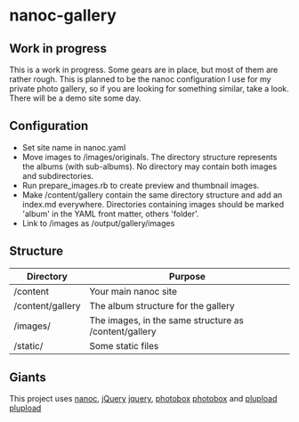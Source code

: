 nanoc-gallery
=============
Work in progress
----------------

This is a work in progress. Some gears are in place, but most of them are rather rough. This is planned to be the nanoc configuration I use for my private photo gallery, so if you are looking for something similar, take a look.
There will be a demo site some day.

Configuration
-------------

- Set site name in nanoc.yaml
- Move images to /images/originals. The directory structure represents the albums (with sub-albums). No directory may contain both images and subdirectories.
- Run prepare_images.rb to create preview and thumbnail images.
- Make /content/gallery contain the same directory structure and add an index.md everywhere. Directories containing images should be marked 'album' in the YAML front matter, others 'folder'.
- Link to /images as /output/gallery/images

Structure
---------

| Directory         | Purpose 
| ----------------- | ------- 
| /content          | Your main nanoc site 
| /content/gallery  | The album structure for the gallery 
| /images/          | The images, in the same structure as /content/gallery 
| /static/          | Some static files 


Giants
------

This project uses [nanoc][nanoc], [jQuery] [jquery], [photobox] [photobox] and [plupload] [plupload]

[nanoc]: http://nanoc.ws
[plupload]: http://www.plupload.com/
[jquery]: http://jquery.com
[photobox]: http://dropthebit.com/500/photobox-css3-image-gallery-jquery-plugin/

